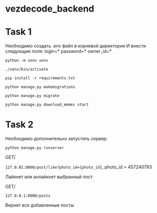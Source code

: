 # vezdecode_backend
# Task 1
Необходимо создать .env файл в корневой директории
И внести следующие поля:
login=*
password=*
owner_id=*

`python -m venv venv`

`./venv/bin/activate`

`pip install -r requirements.txt`

`python manage.py makemigrations`

`python manage.py migrate`

`python manage.py download_memes start`

# Task 2
Необходимо дополнительно запустить сервер:

`python manage.py runserver`

GET/

`127.0.01:8000/post/like?photo_id={photo_id}`, photo_id = 457240793

Лайкнет или анлайкнет выбранный пост

GET/

`127.0.0.1:8000/posts`

Вернет все добавленные посты
